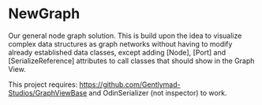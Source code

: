 # NewGraph
Our general node graph solution. This is build upon the idea to visualize complex data structures as graph networks without having to modify already established data classes, except adding [Node], [Port] and [SerializeReference] attributes to call classes that should show in the Graph View. 

This project requires:  https://github.com/Gentlymad-Studios/GraphViewBase and OdinSerializer (not inspector) to work. 

